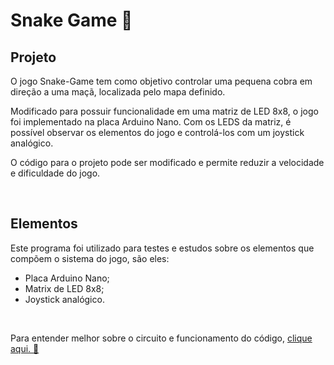 # Snake Game 🐍

## Projeto

<p>O jogo Snake-Game tem como objetivo controlar uma pequena cobra em direção a uma maçã, localizada pelo mapa definido.</p>

<p>Modificado para possuir funcionalidade em uma matriz de LED 8x8, o jogo foi implementado na placa Arduino Nano. Com os LEDS da matriz, é possível observar os elementos do jogo e controlá-los com um joystick analógico.
</p>

<p>O código para o projeto pode ser modificado e permite reduzir a velocidade e dificuldade do jogo.</p>

</br>

## Elementos

<p>Este programa foi utilizado para testes e estudos sobre os elementos que compõem o sistema do jogo, são eles: </p>

- Placa Arduino Nano; 
- Matrix de LED 8x8; 
- Joystick analógico.

</br>

<p>Para entender melhor sobre o circuito e funcionamento do código, <a href="https://drive.google.com/file/d/1cgFfdw808odiAxEhuP3ZNBjo42-PkIBf/view?usp=sharing">clique aqui. 🎥</a> </p>

